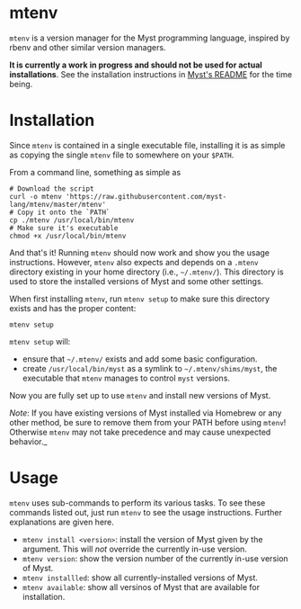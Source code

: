 # mtenv

`mtenv` is a version manager for the Myst programming language, inspired by rbenv and other similar version managers.

**It is currently a work in progress and should not be used for actual installations**. See the installation instructions in [Myst's README](https://github.com/myst-lang/myst#installation) for the time being.


# Installation

Since `mtenv` is contained in a single executable file, installing it is as simple as copying the single `mtenv` file to somewhere on your `$PATH`.

From a command line, something as simple as

```shell
# Download the script
curl -o mtenv 'https://raw.githubusercontent.com/myst-lang/mtenv/master/mtenv'
# Copy it onto the `PATH`
cp ./mtenv /usr/local/bin/mtenv
# Make sure it's executable
chmod +x /usr/local/bin/mtenv
```

And that's it! Running `mtenv` should now work and show you the usage instructions. However, `mtenv` also expects and depends on a `.mtenv` directory existing in your home directory (i.e., `~/.mtenv/`). This directory is used to store the installed versions of Myst and some other settings.

When first installing `mtenv`, run `mtenv setup` to make sure this directory exists and has the proper content:

```shell
mtenv setup
```

`mtenv setup` will:

  - ensure that `~/.mtenv/` exists and add some basic configuration.
  - create `/usr/local/bin/myst` as a symlink to `~/.mtenv/shims/myst`, the executable that `mtenv` manages to control `myst` versions.

Now you are fully set up to use `mtenv` and install new versions of Myst.

_Note_: If you have existing versions of Myst installed via Homebrew or any other method, be sure to remove them from your PATH before using `mtenv`! Otherwise `mtenv` may not take precedence and may cause unexpected behavior._


# Usage

`mtenv` uses sub-commands to perform its various tasks. To see these commands listed out, just run `mtenv` to see the usage instructions. Further explanations are given here.

- `mtenv install <version>`: install the version of Myst given by the argument. This will _not_ override the currently in-use version.
- `mtenv version`: show the version number of the currently in-use version of Myst.
- `mtenv installled`: show all currently-installed versions of Myst.
- `mtenv available`: show all versinos of Myst that are available for installation.

